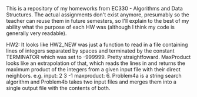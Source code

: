 This is a repository of my homeworks from EC330 - Algorithms and Data Structures.
The actual assignments don't exist anymore, presumably so the teacher can reuse them in future semesters, so I'll explain to the best of my ability what the purpose of each HW was (although I think my code is generally very readable).

HW2: It looks like HW2_NEW was just a function to read in a file containing lines of integers separated by spaces and terminated by the constant TERMINATOR which was set to -999999. Pretty straightfoward.
MaxProduct looks like an extrapolation of that, which reads the lines in and returns the maximum product of the integers from a given input file with their direct neighbors. e.g. input: 2 3 -1 maxproduct: 6.
Problem4a is a string search algorithm and Problem4b takes two input files and merges them into a single output file with the contents of both.